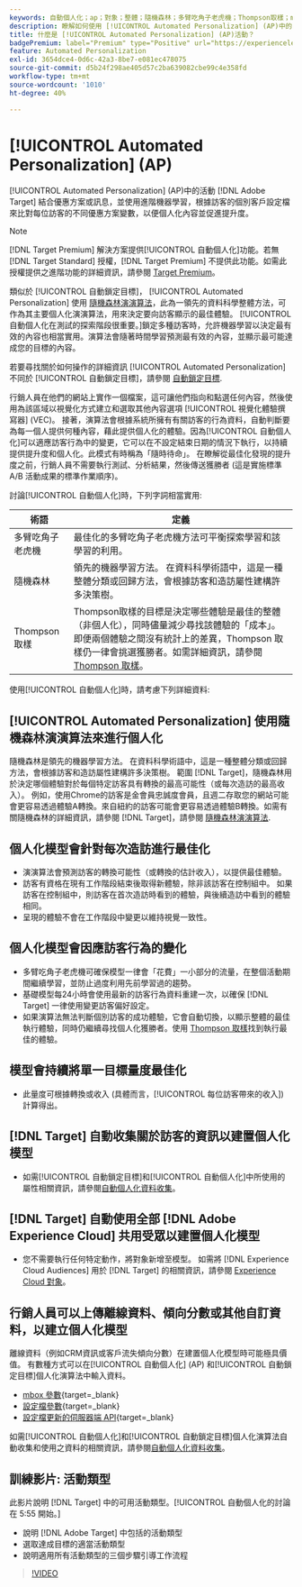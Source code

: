 ```yaml
---
keywords: 自動個人化；ap；對象；整體；隨機森林；多臂吃角子老虎機；Thompson取樣；ml；機器學習
description: 瞭解如何使用 [!UICONTROL Automated Personalization] (AP)中的活動 [!DNL Adobe Target] 會使用進階機器學習來比對每位訪客的不同選件變數。
title: 什麼是 [!UICONTROL Automated Personalization] (AP)活動？
badgePremium: label="Premium" type="Positive" url="https://experienceleague.adobe.com/docs/target/using/introduction/intro.html?lang=en#premium newtab=true" tooltip="檢視Target Premium包含的內容。"
feature: Automated Personalization
exl-id: 3654dce4-0d6c-42a3-8be7-e081ec478075
source-git-commit: d5b24f298ae405d57c2ba639082cbe99c4e358fd
workflow-type: tm+mt
source-wordcount: '1010'
ht-degree: 40%

---
```


# [!UICONTROL Automated Personalization] (AP)

[!UICONTROL Automated Personalization] (AP)中的活動 [!DNL Adobe Target] 結合優惠方案或訊息，並使用進階機器學習，根據訪客的個別客戶設定檔來比對每位訪客的不同優惠方案變數，以便個人化內容並促進提升度。

>[!NOTE]
>
>[!DNL Target Premium] 解決方案提供[!UICONTROL 自動個人化]功能。若無 [!DNL Target Standard] 授權，[!DNL Target Premium] 不提供此功能。如需此授權提供之進階功能的詳細資訊，請參閱 [Target Premium](/help/main/c-intro/intro.md#premium)。

類似於 [!UICONTROL 自動鎖定目標]， [!UICONTROL Automated Personalization] 使用 [隨機森林演演算法](/help/main/c-activities/t-automated-personalization/algo-random-forest.md)，此為一領先的資料科學整體方法，可作為其主要個人化演演算法，用來決定要向訪客顯示的最佳體驗。 [!UICONTROL 自動個人化在測試的探索階段很重要。]鎖定多種訪客時，允許機器學習以決定最有效的內容也相當實用。演算法會隨著時間學習預測最有效的內容，並顯示最可能達成您的目標的內容。

若要尋找關於如何操作的詳細資訊 [!UICONTROL Automated Personalization] 不同於 [!UICONTROL 自動鎖定目標]，請參閱 [自動鎖定目標](/help/main/c-activities/auto-target/auto-target-to-optimize.md#section_BA4D83BE40F14A96BE7CBC7C7CF2A8FB).

行銷人員在他們的網站上實作一個檔案，這可讓他們指向和點選任何內容，然後使用為該區域以視覺化方式建立和選取其他內容選項 [!UICONTROL 視覺化體驗撰寫器] (VEC)。 接著，演算法會根據系統所擁有有關訪客的行為資料，自動判斷要為每一個人提供何種內容，藉此提供個人化的體驗。因為[!UICONTROL 自動個人化]可以適應訪客行為中的變更，它可以在不設定結束日期的情況下執行，以持續提供提升度和個人化。此模式有時稱為「隨時待命」。 在瞭解從最佳化發現的提升度之前，行銷人員不需要執行測試、分析結果，然後傳送獲勝者 (這是實施標準 A/B 活動成果的標準作業順序)。

討論[!UICONTROL 自動個人化]時，下列字詞相當實用:

| 術語 | 定義 |
|---|---|
| 多臂吃角子老虎機 | 最佳化的多臂吃角子老虎機方法可平衡探索學習和該學習的利用。 |
| 隨機森林 | 領先的機器學習方法。 在資料科學術語中，這是一種整體分類或回歸方法，會根據訪客和造訪屬性建構許多決策樹。 |
| Thompson 取樣 | Thompson取樣的目標是決定哪些體驗是最佳的整體（非個人化），同時儘量減少尋找該體驗的「成本」。 即便兩個體驗之間沒有統計上的差異，Thompson 取樣仍一律會挑選獲勝者。如需詳細資訊，請參閱 [Thompson 取樣](https://en.wikipedia.org/wiki/Thompson_sampling)。 |

使用[!UICONTROL 自動個人化]時，請考慮下列詳細資料:

## [!UICONTROL Automated Personalization] 使用隨機森林演演算法來進行個人化

隨機森林是領先的機器學習方法。 在資料科學術語中，這是一種整體分類或回歸方法，會根據訪客和造訪屬性建構許多決策樹。 範圍 [!DNL Target]，隨機森林用於決定哪個體驗對於每個特定訪客具有轉換的最高可能性（或每次造訪的最高收入）。 例如，使用Chrome的訪客是金會員忠誠度會員，且週二存取您的網站可能會更容易透過體驗A轉換。來自紐約的訪客可能會更容易透過體驗B轉換。如需有關隨機森林的詳細資訊，請參閱 [!DNL Target]，請參閱 [隨機森林演演算法](/help/main/c-activities/t-automated-personalization/algo-random-forest.md).

## 個人化模型會針對每次造訪進行最佳化

* 演演算法會預測訪客的轉換可能性（或轉換的估計收入），以提供最佳體驗。
* 訪客有資格在現有工作階段結束後取得新體驗，除非該訪客在控制組中。 如果訪客在控制組中，則訪客在首次造訪時看到的體驗，與後續造訪中看到的體驗相同。
* 呈現的體驗不會在工作階段中變更以維持視覺一致性。

## 個人化模型會因應訪客行為的變化

* 多臂吃角子老虎機可確保模型一律會「花費」一小部分的流量，在整個活動期間繼續學習，並防止過度利用先前學習過的趨勢。
* 基礎模型每24小時會使用最新的訪客行為資料重建一次，以確保 [!DNL Target] 一律使用變更訪客偏好設定。
* 如果演算法無法判斷個別訪客的成功體驗，它會自動切換，以顯示整體的最佳執行體驗，同時仍繼續尋找個人化獲勝者。使用 [Thompson 取樣](https://en.wikipedia.org/wiki/Thompson_sampling)找到執行最佳的體驗。

## 模型會持續將單一目標量度最佳化

* 此量度可根據轉換或收入 (具體而言，[!UICONTROL 每位訪客帶來的收入]) 計算得出。

## [!DNL Target] 自動收集關於訪客的資訊以建置個人化模型

* 如需[!UICONTROL 自動鎖定目標]和[!UICONTROL 自動個人化]中所使用的屬性相關資訊，請參閱[自動個人化資料收集](/help/main/c-activities/t-automated-personalization/ap-data.md)。

## [!DNL Target] 自動使用全部 [!DNL Adobe Experience Cloud] 共用受眾以建置個人化模型

* 您不需要執行任何特定動作，將對象新增至模型。 如需將 [!DNL Experience Cloud Audiences] 用於 [!DNL Target] 的相關資訊，請參閱 [Experience Cloud 對象](/help/main/c-integrating-target-with-mac/mmp.md)。

## 行銷人員可以上傳離線資料、傾向分數或其他自訂資料，以建立個人化模型

離線資料（例如CRM資訊或客戶流失傾向分數）在建置個人化模型時可能極具價值。 有數種方式可以在[!UICONTROL 自動個人化] (AP) 和[!UICONTROL 自動鎖定目標]個人化演算法中輸入資料。

* [mbox 參數](https://experienceleague.adobe.com/docs/target-dev/developer/implementation/methods/methods-to-get-data-into-target.html){target=_blank}
* [設定檔參數](https://experienceleague.adobe.com/docs/target-dev/developer/implementation/methods/methods-to-get-data-into-target.html){target=_blank}
* [設定檔更新的伺服器端 API](https://experienceleague.adobe.com/docs/target-dev/developer/implementation/methods/methods-to-get-data-into-target.html){target=_blank}

如需[!UICONTROL 自動個人化]和[!UICONTROL 自動鎖定目標]個人化演算法自動收集和使用之資料的相關資訊，請參閱[自動個人化資料收集](/help/main/c-activities/t-automated-personalization/ap-data.md)。

## 訓練影片: 活動類型

此影片說明 [!DNL Target] 中的可用活動類型。[!UICONTROL 自動個人化的討論在 5:55 開始。]

* 說明 [!DNL Adobe Target] 中包括的活動類型
* 選取達成目標的適當活動類型
* 說明適用所有活動類型的三個步驟引導工作流程

>[!VIDEO](https://video.tv.adobe.com/v/17386)

